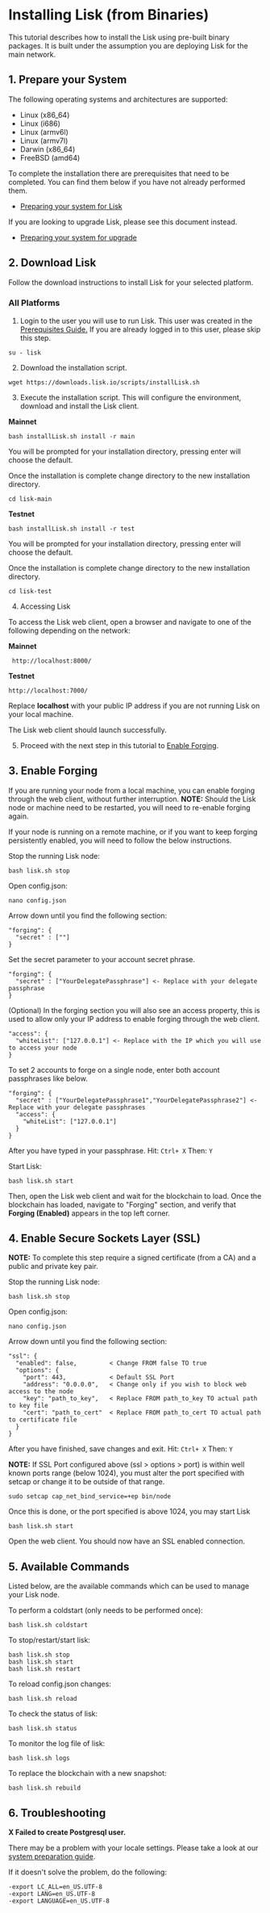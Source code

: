 # Installing Lisk (from Binaries)

This tutorial describes how to install the Lisk using pre-built binary packages. It is built under the assumption you are deploying Lisk for the main network.

## 1. Prepare your System

The following operating systems and architectures are supported:

- Linux (x86_64)
- Linux (i686)
- Linux (armv6l)
- Linux (armv7l)
- Darwin (x86_64)
- FreeBSD (amd64)

To complete the installation there are prerequisites that need to be completed. You can find them below if you have not already performed them.

* [Preparing your system for Lisk](https://lisk.io/documentation?i=lisk-docs/PrereqSetup)

If you are looking to upgrade Lisk, please see this document instead.

* [Preparing your system for upgrade](https://lisk.io/documentation?i=lisk-docs/UpgradeSteps)

## 2. Download Lisk

Follow the download instructions to install Lisk for your selected platform.

### All Platforms

1. Login to the user you will use to run Lisk. This user was created in the [Prerequisites Guide.](https://lisk.io/documentation?i=lisk-docs/PrereqSetup) If you are already logged in to this user, please skip this step.

  ```text
  su - lisk
  ```

2. Download the installation script.

  ```text
  wget https://downloads.lisk.io/scripts/installLisk.sh
  ```

3. Execute the installation script. This will configure the environment, download and install the Lisk client.

  **Mainnet**
  ```text
  bash installLisk.sh install -r main
  ```   

   You will be prompted for your installation directory, pressing enter will choose the default.

   Once the installation is complete change directory to the new installation directory.

  ```text
  cd lisk-main
  ```

  **Testnet**
  ```text
  bash installLisk.sh install -r test
  ```   
  You will be prompted for your installation directory, pressing enter will choose the default.

  Once the installation is complete change directory to the new installation directory.

  ```text
  cd lisk-test
  ```

4. Accessing Lisk

  To access the Lisk web client, open a browser and navigate to one of the following depending on the network:

  **Mainnet**
  ```text
   http://localhost:8000/
   ```
   **Testnet**
   ```text
   http://localhost:7000/
   ```

   Replace **localhost** with your public IP address if you are not running Lisk on your local machine.

  The Lisk web client should launch successfully.

5. Proceed with the next step in this tutorial to [Enable Forging](#3-enable-forging).

## 3. Enable Forging

If you are running your node from a local machine, you can enable forging through the web client, without further interruption. **NOTE:** Should the Lisk node or machine need to be restarted, you will need to re-enable forging again.

If your node is running on a remote machine, or if you want to keep forging persistently enabled, you will need to follow the below instructions.

Stop the running Lisk node:

```text
bash lisk.sh stop
```

Open config.json:

```text
nano config.json
```

Arrow down until you find the following section:

```text
"forging": {
  "secret" : [""]
}
```

Set the secret parameter to your account secret phrase.

```text
"forging": {
  "secret" : ["YourDelegatePassphrase"] <- Replace with your delegate passphrase
}
```

(Optional) In the forging section you will also see an access property, this is used to allow only your IP address to enable forging through the web client.

```text
"access": {
  "whiteList": ["127.0.0.1"] <- Replace with the IP which you will use to access your node
}
```

To set 2 accounts to forge on a single node, enter both account passphrases like below.

```text
"forging": {
  "secret" : ["YourDelegatePassphrase1","YourDelegatePassphrase2"] <- Replace with your delegate passphrases
  "access": {
    "whiteList": ["127.0.0.1"]
  }
}
```

After you have typed in your passphrase. Hit: `Ctrl+ X` Then: `Y`

Start Lisk:

```text
bash lisk.sh start
```

Then, open the Lisk web client and wait for the blockchain to load. Once the blockchain has loaded, navigate to "Forging" section, and verify that **Forging (Enabled)** appears in the top left corner.

## 4. Enable Secure Sockets Layer (SSL)

**NOTE:** To complete this step require a signed certificate (from a CA) and a public and private key pair.

Stop the running Lisk node:

```text
bash lisk.sh stop
```

Open config.json:

```text
nano config.json
```

Arrow down until you find the following section:

```text
"ssl": {
  "enabled": false,         < Change FROM false TO true
  "options": {
    "port": 443,            < Default SSL Port
    "address": "0.0.0.0",   < Change only if you wish to block web access to the node
    "key": "path_to_key",   < Replace FROM path_to_key TO actual path to key file
    "cert": "path_to_cert"  < Replace FROM path_to_cert TO actual path to certificate file
  }
}
```

After you have finished, save changes and exit. Hit: `Ctrl+ X` Then: `Y`

**NOTE:** If SSL Port configured above (ssl > options > port) is within well known ports range (below 1024), you must alter the port specified with setcap or change it to be outside of that range.

```text
sudo setcap cap_net_bind_service=+ep bin/node
```

Once this is done, or the port specified is above 1024, you may start Lisk

```text
bash lisk.sh start
```

Open the web client. You should now have an SSL enabled connection.

## 5. Available Commands

Listed below, are the available commands which can be used to manage your Lisk node.

To perform a coldstart (only needs to be performed once):

```text
bash lisk.sh coldstart
```

To stop/restart/start lisk:

```text
bash lisk.sh stop
bash lisk.sh start
bash lisk.sh restart
```

To reload config.json changes:

```text
bash lisk.sh reload
```

To check the status of lisk:

```text
bash lisk.sh status
```

To monitor the log file of lisk:

```text
bash lisk.sh logs
```

To replace the blockchain with a new snapshot:

```text
bash lisk.sh rebuild
```

## 6. Troubleshooting

**X Failed to create Postgresql user.**

There may be a problem with your locale settings. Please take a look at our [system preparation guide](https://lisk.io/documentation?i=lisk-docs/PrereqSetup).

If it doesn't solve the problem, do the following:

 ```text		
 -export LC_ALL=en_US.UTF-8  
 -export LANG=en_US.UTF-8  
 -export LANGUAGE=en_US.UTF-8  
 ```
